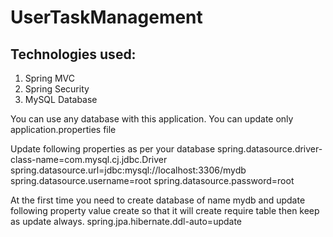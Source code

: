 # UserTaskManagement

## Technologies used:
1) Spring MVC
2) Spring Security
3) MySQL Database

You can use any database with this application. You can update only application.properties file

Update following properties as per your database
spring.datasource.driver-class-name=com.mysql.cj.jdbc.Driver
spring.datasource.url=jdbc:mysql://localhost:3306/mydb
spring.datasource.username=root
spring.datasource.password=root

At the first time you need to create database of name mydb and update following property value create 
so that it will create require table then keep as update always.
spring.jpa.hibernate.ddl-auto=update
